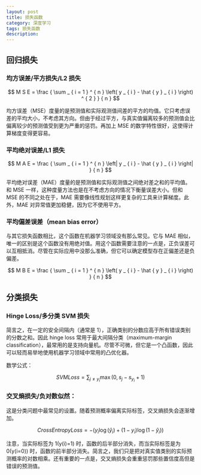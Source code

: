 ```yaml
---
layout: post
title: 损失函数
category: 深度学习
tags: 损失函数
description:
---
```


## 回归损失

### 均方误差/平方损失/L2 损失

$$
M S E = \frac { \sum _ { i = 1 } ^ { n } \left( y _ { i } - \hat { y } _ { i } \right) ^ { 2 } } { n }
$$

均方误差（MSE）度量的是预测值和实际观测值间差的平方的均值。它只考虑误差的平均大小，不考虑其方向。但由于经过平方，与真实值偏离较多的预测值会比偏离较少的预测值受到更为严重的惩罚。再加上 MSE 的数学特性很好，这使得计算梯度变得更容易。

### 平均绝对误差/L1 损失

$$
M A E = \frac { \sum _ { i = 1 } ^ { n } \left| y _ { i } - \hat { y } _ { i } \right| } { n }
$$

平均绝对误差（MAE）度量的是预测值和实际观测值之间绝对差之和的平均值。和 MSE 一样，这种度量方法也是在不考虑方向的情况下衡量误差大小。但和 MSE 的不同之处在于，MAE 需要像线性规划这样更复杂的工具来计算梯度。此外，MAE 对异常值更加稳健，因为它不使用平方。

### 平均偏差误差（mean bias error）

与其它损失函数相比，这个函数在机器学习领域没有那么常见。它与 MAE 相似，唯一的区别是这个函数没有用绝对值。用这个函数需要注意的一点是，正负误差可以互相抵消。尽管在实际应用中没那么准确，但它可以确定模型存在正偏差还是负偏差。

$$
M B E = \frac { \sum _ { i = 1 } ^ { n } \left( y _ { i } - \hat { y } _ { i } \right) } { n }
$$

## 分类损失

### Hinge Loss/多分类 SVM 损失

简言之，在一定的安全间隔内（通常是 1），正确类别的分数应高于所有错误类别的分数之和。因此 hinge loss 常用于最大间隔分类（maximum-margin classification），最常用的是支持向量机。尽管不可微，但它是一个凸函数，因此可以轻而易举地使用机器学习领域中常用的凸优化器。

数学公式：

$$
S V M L o s s = \sum _ { j \neq y _ { i } } \max \left( 0 , s _ { j } - s _ { y _ { i } } + 1 \right)
$$

### 交叉熵损失/负对数似然：

这是分类问题中最常见的设置。随着预测概率偏离实际标签，交叉熵损失会逐渐增加。

$$
CrossEntropyLoss = - \left( y _ { i } \log \left( \hat { y } _ { i } \right) + \left( 1 - y _ { i } \right) \log \left( 1 - \hat { y } _ { i } \right) \right)
$$

注意，当实际标签为 1(y(i)=1) 时，函数的后半部分消失，而当实际标签是为 0(y(i=0)) 时，函数的前半部分消失。简言之，我们只是把对真实值类别的实际预测概率的对数相乘。还有重要的一点是，交叉熵损失会重重惩罚那些置信度高但是错误的预测值。